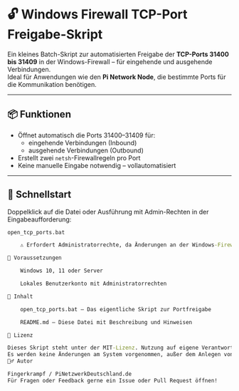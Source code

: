 # 🔓 Windows Firewall TCP-Port Freigabe-Skript

Ein kleines Batch-Skript zur automatisierten Freigabe der **TCP-Ports 31400 bis 31409** in der Windows-Firewall – für eingehende und ausgehende Verbindungen.  
Ideal für Anwendungen wie den **Pi Network Node**, die bestimmte Ports für die Kommunikation benötigen.

---

## 📦 Funktionen

- Öffnet automatisch die Ports 31400–31409 für:
  - eingehende Verbindungen (Inbound)
  - ausgehende Verbindungen (Outbound)
- Erstellt zwei `netsh`-Firewallregeln pro Port
- Keine manuelle Eingabe notwendig – vollautomatisiert

---

## 🚀 Schnellstart

Doppelklick auf die Datei oder Ausführung mit Admin-Rechten in der Eingabeaufforderung:

```cmd
open_tcp_ports.bat

    ⚠️ Erfordert Administratorrechte, da Änderungen an der Windows-Firewall vorgenommen werden.

📄 Voraussetzungen

    Windows 10, 11 oder Server

    Lokales Benutzerkonto mit Administratorrechten

📁 Inhalt

    open_tcp_ports.bat – Das eigentliche Skript zur Portfreigabe

    README.md – Diese Datei mit Beschreibung und Hinweisen

📜 Lizenz

Dieses Skript steht unter der MIT-Lizenz. Nutzung auf eigene Verantwortung.
Es werden keine Änderungen am System vorgenommen, außer dem Anlegen von Firewallregeln über offizielle Windows-Bordmittel.
🙋‍♂️ Autor

Fingerkrampf / PiNetzwerkDeutschland.de
Für Fragen oder Feedback gerne ein Issue oder Pull Request öffnen!
